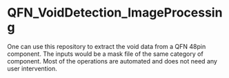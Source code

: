 # QFN_VoidDetection_ImageProcessing
One can use this repository to extract the void data from a QFN 48pin component. The inputs would be a mask file of the same category of component. Most of the operations are automated and does not need any user intervention. 
